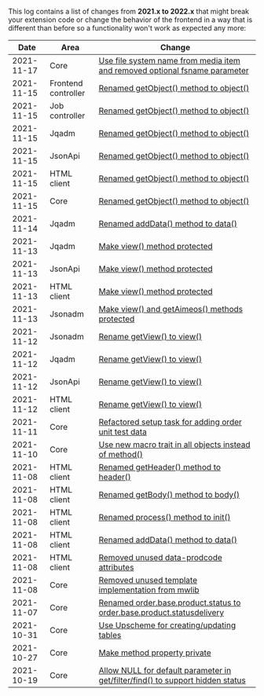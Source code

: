 This log contains a list of changes from **2021.x to 2022.x** that might break your extension code or change the behavior of the frontend in a way that is different than before so a functionality won't work as expected any more:

| Date | Area | Change
| ---- | ---- | ------
| 2021-11-17 | Core | [Use file system name from media item and removed optional fsname parameter](https://github.com/aimeos/aimeos-core/commit/219f2bd6baf8bc4e85ec85647abc2a8157efbe29)
| 2021-11-15 | Frontend controller | [Renamed getObject() method to object()](https://github.com/aimeos/ai-controller-frontend/commit/1b165499308bae3072b56783e2beaf531bf257af)
| 2021-11-15 | Job controller | [Renamed getObject() method to object()](https://github.com/aimeos/ai-controller-jobs/commit/77a6d3ebcc98f0dfbd1a9de2a42f5dbdfaec5bed)
| 2021-11-15 | Jqadm | [Renamed getObject() method to object()](https://github.com/aimeos/ai-admin-jqadm/commit/982f2d886d71579cabaed46cdbc786be26ababb1)
| 2021-11-15 | JsonApi | [Renamed getObject() method to object()](https://github.com/aimeos/ai-client-jsonapi/commit/72c4914559a1c56f38dbdfab976c9e32827c38b8)
| 2021-11-15 | HTML client | [Renamed getObject() method to object()](https://github.com/aimeos/ai-client-html/commit/d7a6df589c03ae1bd7ceec7dce579a6d1eb133ef)
| 2021-11-15 | Core | [Renamed getObject() method to object()](https://github.com/aimeos/aimeos-core/commit/f3fa1ec4b293ef2052f07fcdb082f0b6d947366d)
| 2021-11-14 | Jqadm | [Renamed addData() method to data()](https://github.com/aimeos/ai-admin-jqadm/commit/4bc4e59302c9ece4f1f89e9aa5089573325928d6)
| 2021-11-13 | Jqadm | [Make view() method protected](https://github.com/aimeos/ai-admin-jqadm/commit/22c0df1f6a6b03a4505fa52c17a707cbde841fe7)
| 2021-11-13 | JsonApi | [Make view() method protected](https://github.com/aimeos/ai-client-jsonapi/commit/413d3b298ec158f45d57682300999697c2fe19ea)
| 2021-11-13 | HTML client | [Make view() method protected](https://github.com/aimeos/ai-client-html/commit/5d5f0affed212306eba6202690a35742c42425ff)
| 2021-11-13 | Jsonadm | [Make view() and getAimeos() methods protected](https://github.com/aimeos/ai-admin-jsonadm/commit/b3cd111e3eecd1476ebaf71f09430d7ec6b95c71)
| 2021-11-12 | Jsonadm | [Rename getView() to view()](https://github.com/aimeos/ai-admin-jsonadm/commit/daade4e9c566e718e650e42e3033b48ab73953dd)
| 2021-11-12 | Jqadm | [Rename getView() to view()](https://github.com/aimeos/ai-admin-jqadm/commit/9ad9360c619ef056fb6445a7b3c5d9dfbec20cfd)
| 2021-11-12 | JsonApi | [Rename getView() to view()](https://github.com/aimeos/ai-client-jsonapi/commit/a14c92e22890878d32f1b17fd8898ce1fa1e95bb)
| 2021-11-12 | HTML client | [Rename getView() to view()](https://github.com/aimeos/ai-client-html/commit/f1dcbc835d6ee3bdacf6375d65fffbf2371efd54)
| 2021-11-11 | Core | [Refactored setup task for adding order unit test data](https://github.com/aimeos/aimeos-core/commit/8b13e6ed2994e2a69d1778516d24d38540d37708)
| 2021-11-10 | Core | [Use new macro trait in all objects instead of method()](https://github.com/aimeos/aimeos-core/commit/4f02ab649a8fe86b503e72f8cb7a55e25f6da984)
| 2021-11-08 | HTML client | [Renamed getHeader() method to header()](https://github.com/aimeos/ai-client-html/commit/ed6c8e94d68dc42aba96ae363aa8a68b3ecf99d9)
| 2021-11-08 | HTML client | [Renamed getBody() method to body()](https://github.com/aimeos/ai-client-html/commit/f211c431f95d3b0334a91bb3f255b1db30b17a06)
| 2021-11-08 | HTML client | [Renamed process() method to init()](https://github.com/aimeos/ai-client-html/commit/ce2834e14f0616471d2cab114f10bca60b2e500e)
| 2021-11-08 | HTML client | [Renamed addData() method to data()](https://github.com/aimeos/ai-client-html/commit/941a57187fc32f81907f30c9aeabee50e9192c7d)
| 2021-11-08 | HTML client | [Removed unused data-prodcode attributes](https://github.com/aimeos/ai-client-html/commit/d689dcb7ef53a2a21524bdcf51c35c2a7172fd44)
| 2021-11-08 | Core | [Removed unused template implementation from mwlib](https://github.com/aimeos/aimeos-core/commit/62fde5a018bcda03fffb1be65cd002a899e93c23)
| 2021-11-07 | Core | [Renamed order.base.product.status to order.base.product.statusdelivery](https://github.com/aimeos/aimeos-core/commit/4103117225b37a4ec297bd2c0d0aa3f9e956143d)
| 2021-10-31 | Core | [Use Upscheme for creating/updating tables](https://github.com/aimeos/aimeos-core/commit/65e48e2a40b6477939b87194d60980fbf6f50130)
| 2021-10-27 | Core | [Make method property private](https://github.com/aimeos/aimeos-core/commit/2eebaaadce89d1a033b5845c66f5323beb936855)
| 2021-10-19 | Core | [Allow NULL for default parameter in get/filter/find() to support hidden status](https://github.com/aimeos/aimeos-core/commit/16b7ac3dae2ad0ea4b59b4c10b68554554366fca)
